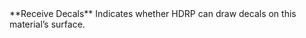 <tr>
<td>**Receive Decals**</td>
<td>Indicates whether HDRP can draw decals on this material’s surface.</td>
</tr>
